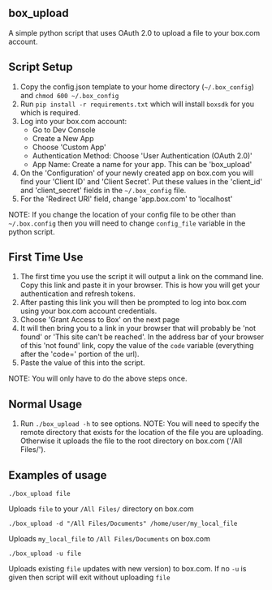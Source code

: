 ## box_upload
A simple python script that uses OAuth 2.0 to upload a file to your box.com account.

## Script Setup
1. Copy the config.json template to your home directory (```~/.box_config```) and ```chmod 600 ~/.box_config```
2. Run ```pip install -r requirements.txt``` which will install ```boxsdk``` for you which is required. 
3. Log into your box.com account:
	- Go to Dev Console
	- Create a New App
	- Choose 'Custom App'
	- Authentication Method: Choose 'User Authentication (OAuth 2.0)'
	- App Name: Create a name for your app. This can be 'box_upload'
4. On the 'Configuration' of your newly created app on box.com you will find your 'Client ID' and 'Client Secret'. Put these values in the 'client_id' and 'client_secret' fields in the ```~/.box_config``` file.
5. For the 'Redirect URI' field, change 'app.box.com' to 'localhost'

NOTE: If you change the location of your config file to be other than ```~/.box.config``` then you will need to change ```config_file``` variable in the python script.

## First Time Use
1. The first time you use the script it will output a link on the command line. Copy this link and paste it in your browser. This is how you will get your authentication and refresh tokens.
2. After pasting this link you will then be prompted to log into box.com using your box.com account credentials.
3. Choose 'Grant Access to Box' on the next page
4. It will then bring you to a link in your browser that will probably be 'not found' or 'This site can't be reached'. In the address bar of your browser of this 'not found' link, copy the value of the ```code``` variable (everything after the 'code=' portion of the url). 
5. Paste the value of this into the script.

NOTE: You will only have to do the above steps once. 

## Normal Usage
1. Run ```./box_upload -h``` to see options. 
NOTE: You will need to specify the remote directory that exists for the location of the file you are uploading. Otherwise it uploads the file to the root directory on box.com ('/All Files/').

## Examples of usage
```
./box_upload file
```

Uploads ```file``` to your ```/All Files/``` directory on box.com

```
./box_upload -d "/All Files/Documents" /home/user/my_local_file
``` 

Uploads ```my_local_file``` to ```/All Files/Documents``` on box.com

```
./box_upload -u file
``` 

Uploads existing ```file``` updates with new version) to box.com. If no ```-u``` is given then script will exit without uploading ```file``` 
